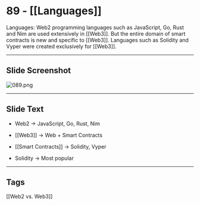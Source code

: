 # 89 - [[Languages]]

Languages: Web2 programming languages such as JavaScript, Go, Rust and Nim are used extensively in [[Web3]]. But the entire domain of smart contracts is new and specific to [[Web3]]. Languages such as Solidity and Vyper were created exclusively for [[Web3]].

___
## Slide Screenshot
![089.png](../images/ethereum101/089.png)
___
## Slide Text
- Web2 -> JavaScript, Go, Rust, Nim

- [[Web3]] -> Web + Smart Contracts 
- [[Smart Contracts]] -> Solidity, Vyper
- Solidity -> Most popular
___
## Tags
[[Web2 vs. Web3]]

